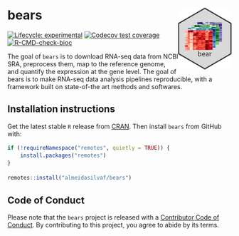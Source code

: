 
<!-- README.md is generated from README.Rmd. Please edit that file -->

# bears <img src='man/figures/logo.png' align="right" height="139" />

<!-- badges: start -->

[![Lifecycle:
experimental](https://img.shields.io/badge/lifecycle-experimental-orange.svg)](https://lifecycle.r-lib.org/articles/stages.html#experimental)
[![Codecov test
coverage](https://codecov.io/gh/almeidasilvaf/bears/branch/main/graph/badge.svg)](https://codecov.io/gh/almeidasilvaf/bears?branch=main)
[![R-CMD-check-bioc](https://github.com/almeidasilvaf/bears/workflows/R-CMD-check-bioc/badge.svg)](https://github.com/almeidasilvaf/bears/actions)
<!-- badges: end -->

The goal of `bears` is to download RNA-seq data from NCBI SRA,
preprocess them, map to the reference genome, and quantify the
expression at the gene level. The goal of bears is to make RNA-seq data
analysis pipelines reproducible, with a framework built on state-of-the
art methods and softwares.

## Installation instructions

Get the latest stable `R` release from
[CRAN](http://cran.r-project.org/). Then install `bears` from GitHub
with:

``` r
if (!requireNamespace("remotes", quietly = TRUE)) {
    install.packages("remotes")
}

remotes::install("almeidasilvaf/bears")
```

## Code of Conduct

Please note that the `bears` project is released with a [Contributor
Code of Conduct](http://bioconductor.org/about/code-of-conduct/). By
contributing to this project, you agree to abide by its terms.
